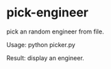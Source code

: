 pick-engineer
=============
pick an random engineer from file.

Usage: python picker.py

Result: display an engineer.

